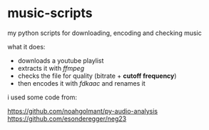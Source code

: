 # music-scripts
my python scripts for downloading, encoding and checking music

what it does:
- downloads a youtube playlist
- extracts it with *ffmpeg*
- checks the file for quality (bitrate + **cutoff frequency**)
- then encodes it with *fdkaac* and renames it


i used some code from:

https://github.com/noahgolmant/py-audio-analysis
https://github.com/esonderegger/neg23
